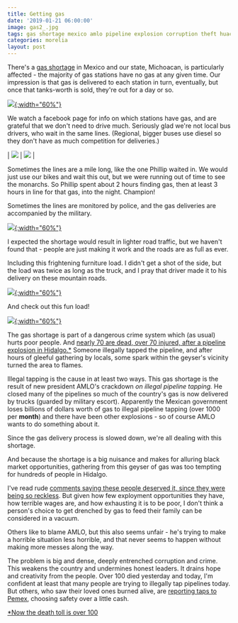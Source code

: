 ```yaml
---
title: Getting gas
date: '2019-01-21 06:00:00'
image: gas2_.jpg
tags: gas shortage mexico amlo pipeline explosion corruption theft huachicol
categories: morelia
layout: post
---
```


There's a [gas shortage](https://reverdecer.annalisagross.com/2019/01/13/gas-shortages/) in Mexico and our state, Michoacan, is particularly affected - the majority of gas stations have no gas at any given time. Our impression is that gas is delivered to each station in turn, eventually, but once that tanks-worth is sold, they're out for a day or so.

[![](/images/gas_.jpg){:width="60%"}](/images/gas.jpg)

We watch a facebook page for info on which stations have gas, and are grateful that we don't need to drive much. Seriously glad we're not local bus drivers, who wait in the same lines. (Regional, bigger buses use diesel so they don't have as much competition for deliveries.)

| [![](/images/gas3_.jpg)](/images/gas3.jpg) | [![](/images/gas4_.jpg)](/images/gas4.jpg) |

Sometimes the lines are a mile long, like the one Phillip waited in. We would just use our bikes and wait this out, but we were running out of time to see the monarchs. So Phillip spent about 2 hours finding gas, then at least 3 hours in line for that gas, into the night. Champion!


Sometimes the lines are monitored by police, and the gas deliveries are accompanied by the military.

[![](/images/gas5_.jpg){:width="60%"}](/images/gas5.jpg)

I expected the shortage would result in lighter road traffic, but we haven't found that - people are just making it work and the roads are as full as ever.

Including this frightening furniture load. I didn't get a shot of the side, but the load was twice as long as the truck, and I pray that driver made it to his delivery on these mountain roads.

[![](/images/furniture_truck_.jpg){:width="60%"}](/images/furniture_truck.jpg)

And check out this fun load!

[![](/images/circus_truck_.jpg){:width="60%"}](/images/circus_truck.jpg)

The gas shortage is part of a dangerous crime system which (as usual) hurts poor people. And [nearly 70 are dead, over 70 injured, after a pipeline explosion in Hidalgo.*](https://mexiconewsdaily.com/news/66-dead-76-injured-after-explosion/) Someone illegally tapped the pipeline, and after hours of gleeful gathering by locals, some spark within the geyser's vicinity turned the area to flames.

Illegal tapping is the cause in at least two ways. This gas shortage is the result of new president AMLO's crackdown *on illegal pipeline tapping.* He closed many of the pipelines so much of the country's gas is now delivered by trucks (guarded by military escort). Apparently the Mexican government loses billions of dollars worth of gas to illegal pipeline tapping (over 1000 per **month**) and there have been other explosions - so of course AMLO wants to do something about it.

Since the gas delivery process is slowed down, we're all dealing with this shortage.

And because the shortage is a big nuisance and makes for alluring black market opportunities, gathering from this geyser of gas was too tempting for hundreds of people in Hidalgo.

I've read rude [comments saying these people deserved it, since they were being so reckless](http://www.lavozdemichoacan.com.mx/pais/polarizacion-y-agresividad-lo-que-exhibe-la-tragedia-de-tlahuelilpan/). But given how few exployment opportunities they have, how terrible wages are, and how exhausting it is to be poor, I don't think a person's choice to get drenched by gas to feed their family can be considered in a vacuum.
 
Others like to blame AMLO, but this also seems unfair - he's trying to make a horrible situation less horrible, and that never seems to happen without making more messes along the way.

The problem is big and dense, deeply entrenched corruption and crime. This weakens the country and undermines honest leaders. It drains hope and creativity from the people. Over 100 died yesterday and today, I'm confident at least that many people are trying to illegally tap pipelines today. But others, who saw their loved ones burned alive, are [reporting taps to Pemex](https://mexiconewsdaily.com/news/pipeline-blast-death-toll-109/), choosing safety over a little cash.

[*Now the death toll is over 100](https://mexiconewsdaily.com/news/a-debate-rages-about-the-cause-of-the-tragedy/)
